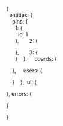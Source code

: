 {  
  entities: {  
    pins: {  
      1: {  
        id: 1  
      },
      2: {
      
      },
      3: {
        
      }
    },
    boards: {
    
    },
    users: {
    
    }
   },
 ui: {
 
 },
 errors: {
 
 }

}
